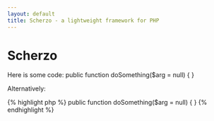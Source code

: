 ```yaml
---
layout: default
title: Scherzo - a lightweight framework for PHP
---
```


Scherzo
=======

Here is some code:
    public function doSomething($arg = null)
    {
    }

Alternatively:

{% highlight php %}
    public function doSomething($arg = null)
    {
    }
{% endhighlight %}
